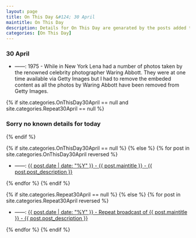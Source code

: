 ```yaml
---
layout: page
title: On This Day &#124; 30 April
maintitle: On This Day
description: Details for On This Day are genarated by the posts added to the website so the content is subject to changes/updates over time.
categories: [On This Day]
---
```


<h3>30 April</h3>

<ul>
<li> ——: 1975 - While in New York Lena had a number of photos taken by the renowned celebrity photographer Waring Abbott. They were at one time available via Getty Images but I had to remove the embeded content as all the photos by Waring Abbott have been removed from Getty Images.</li>
</ul>

{% if site.categories.OnThisDay30April == null and site.categories.Repeat30April == null %}
  <h3>Sorry no known details for today</h3>
{% endif %}

{% if site.categories.OnThisDay30April == null %}
{% else %}
{% for post in site.categories.OnThisDay30April reversed %}
<ul>
<li> ——: <a href="{{ post.url }}">{{ post.date | date: "%Y" }} - {{ post.maintitle }} - {{ post.post_description }}</a></li>
</ul>
{% endfor %}
{% endif %}

{% if site.categories.Repeat30April == null %}
{% else %}
{% for post in site.categories.Repeat30April reversed %}
<ul>
<li> ——: <a href="{{ post.url }}">{{ post.date | date: "%Y" }} - Repeat broadcast of {{ post.maintitle }} - {{ post.post_description }}</a></li>
</ul>
{% endfor %}
{% endif %}
